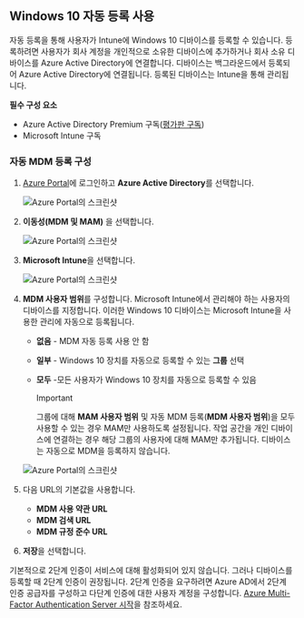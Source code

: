## <a name="enable-windows-10-automatic-enrollment"></a>Windows 10 자동 등록 사용

자동 등록을 통해 사용자가 Intune에 Windows 10 디바이스를 등록할 수 있습니다. 등록하려면 사용자가 회사 계정을 개인적으로 소유한 디바이스에 추가하거나 회사 소유 디바이스를 Azure Active Directory에 연결합니다. 디바이스는 백그라운드에서 등록되어 Azure Active Directory에 연결됩니다. 등록된 디바이스는 Intune을 통해 관리됩니다.

**필수 구성 요소**
- Azure Active Directory Premium 구독([평가판 구독](http://go.microsoft.com/fwlink/?LinkID=816845))
- Microsoft Intune 구독


### <a name="configure-automatic-mdm-enrollment"></a>자동 MDM 등록 구성

1. [Azure Portal](https://portal.azure.com)에 로그인하고 **Azure Active Directory**를 선택합니다.

   ![Azure Portal의 스크린샷](../media/auto-enroll-azure-main.png)

2. **이동성(MDM 및 MAM)** 을 선택합니다.

   ![Azure Portal의 스크린샷](../media/auto-enroll-mdm.png)

3. **Microsoft Intune**을 선택합니다.

   ![Azure Portal의 스크린샷](../media/auto-enroll-intune.png)

4. **MDM 사용자 범위**를 구성합니다. Microsoft Intune에서 관리해야 하는 사용자의 디바이스를 지정합니다. 이러한 Windows 10 디바이스는 Microsoft Intune을 사용한 관리에 자동으로 등록됩니다.

   - **없음** - MDM 자동 등록 사용 안 함
   - **일부** - Windows 10 장치를 자동으로 등록할 수 있는 **그룹** 선택
   - **모두** -모든 사용자가 Windows 10 장치를 자동으로 등록할 수 있음

      > [!IMPORTANT]
      > 그룹에 대해 **MAM 사용자 범위** 및 자동 MDM 등록(**MDM 사용자 범위**)을 모두 사용할 수 있는 경우 MAM만 사용하도록 설정됩니다. 작업 공간을 개인 디바이스에 연결하는 경우 해당 그룹의 사용자에 대해 MAM만 추가됩니다. 디바이스는 자동으로 MDM을 등록하지 않습니다.

   ![Azure Portal의 스크린샷](../media/auto-enroll-scope.png)

5. 다음 URL의 기본값을 사용합니다.
    - **MDM 사용 약관 URL**
    - **MDM 검색 URL**
    - **MDM 규정 준수 URL**

6. **저장**을 선택합니다.

기본적으로 2단계 인증이 서비스에 대해 활성화되어 있지 않습니다. 그러나 디바이스를 등록할 때 2단계 인증이 권장됩니다. 2단계 인증을 요구하려면 Azure AD에서 2단계 인증 공급자를 구성하고 다단계 인증에 대한 사용자 계정을 구성합니다. [Azure Multi-Factor Authentication Server 시작](https://docs.microsoft.com/azure/multi-factor-authentication/multi-factor-authentication-get-started-cloud)을 참조하세요.
